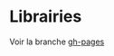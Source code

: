 # Librairies

Voir la branche [gh-pages](https://github.com/MonsieurCaillou/Librairies/tree/gh-pages)
